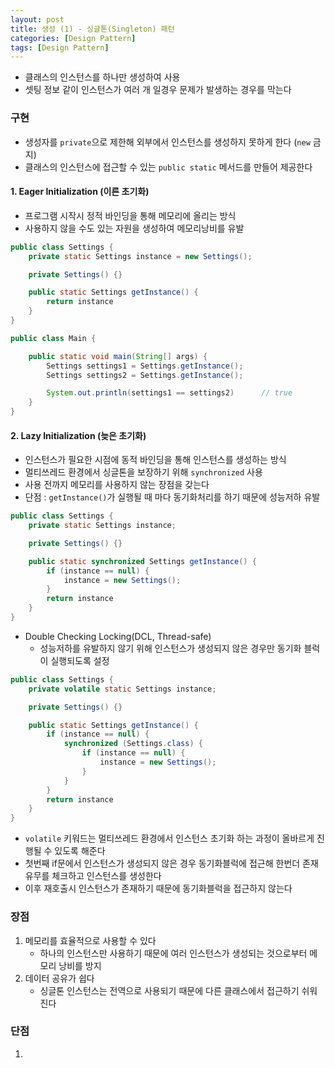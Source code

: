 ```yaml
---
layout: post
title: 생성 (1) - 싱글톤(Singleton) 패턴
categories: [Design Pattern]
tags: [Design Pattern]
---
```

- 클래스의 인스턴스를 하나만 생성하여 사용
- 셋팅 정보 같이 인스턴스가 여러 개 일경우 문제가 발생하는 경우를 막는다


### 구현
- 생성자를 `private`으로 제한해 외부에서 인스턴스를 생성하지 못하게 한다 (`new` 금지)
- 클래스의 인스턴스에 접근할 수 있는 `public static` 메서드를 만들어 제공한다

#### 1. Eager Initialization (이른 초기화)
- 프로그램 시작시 정적 바인딩을 통해 메모리에 올리는 방식
- 사용하지 않을 수도 있는 자원을 생성하여 메모리낭비를 유발

```java
public class Settings {
    private static Settings instance = new Settings();

    private Settings() {}

    public static Settings getInstance() {
        return instance
    }
}
```

```java
public class Main {

    public static void main(String[] args) {
        Settings settings1 = Settings.getInstance();
        Settings settings2 = Settings.getInstance();

        System.out.println(settings1 == settings2)      // true
    }
}
```

#### 2. Lazy Initialization (늦은 초기화)
- 인스턴스가 필요한 시점에 동적 바인딩을 통해 인스턴스를 생성하는 방식
- 멀티쓰레드 환경에서 싱글톤을 보장하기 위해 `synchronized` 사용
- 사용 전까지 메모리를 사용하지 않는 장점을 갖는다
- 단점 : `getInstance()`가 실행될 때 마다 동기화처리를 하기 때문에 성능저하 유발

```java
public class Settings {
    private static Settings instance;

    private Settings() {}

    public static synchronized Settings getInstance() {
        if (instance == null) {
            instance = new Settings();
        }
        return instance
    }
}
```

- Double Checking Locking(DCL, Thread-safe)
  - 성능저하를 유발하지 않기 위해 인스턴스가 생성되지 않은 경우만 동기화 블럭이 실행되도록 설정

```java
public class Settings {
    private volatile static Settings instance;

    private Settings() {}

    public static Settings getInstance() {
        if (instance == null) {
            synchronized (Settings.class) {
                if (instance == null) {
                    instance = new Settings();
                }
            }
        }
        return instance
    }
}
```
- `volatile` 키워드는 멀티쓰레드 환경에서 인스턴스 초기화 하는 과정이 올바르게 진행될 수 있도록 해준다
- 첫번째 if문에서 인스턴스가 생성되지 않은 경우 동기화블럭에 접근해 한번더 존재 유무를 체크하고 인스턴스를 생성한다
- 이후 재호출시 인스턴스가 존재하기 때문에 동기화블럭을 접근하지 않는다

### 장점
1. 메모리를 효율적으로 사용할 수 있다
   - 하나의 인스턴스만 사용하기 때문에 여러 인스턴스가 생성되는 것으로부터 메모리 낭비를 방지
2. 데이터 공유가 쉽다
   - 싱글톤 인스턴스는 전역으로 사용되기 때문에 다른 클래스에서 접근하기 쉬워진다

### 단점
1. 